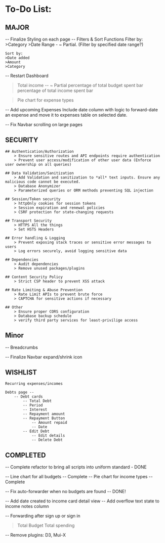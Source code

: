 To-Do List:
===========

## **MAJOR**

-- Finalize Styling on each page
-- Filters & Sort Functions
    Filter by:
    >Category
    >Date Range - ~ Partial. (Filter by specified date range?)

    Sort by:
    >Date added
    >Amount
    >Category

-- Restart Dashboard
>Total income -- ~ Partial
>percentage of total budget spent bar
>percentage of total income spent bar

>Pie chart for expense types

-- Add upcoming Expenses
    Include date column with logic to forward-date an expense and move it to expenses table on selected date.

-- Fix Navbar scrolling on large pages

## **SECURITY**

    ## Authentication/Authorization
        > Ensure sensitive routes and API endpoints require authentication
        > Prevent user access/modification of other user data (Enforce user ownership on all queries)

    ## Data Validation/Sanitization
        > Add Validation and sanitization to *all* text inputs. Ensure any malicious code cannot be executed.
        > Database Anonymizer
        > Parameterized queries or ORM methods preventing SQL injection

    ## Session/Token security
        > httpOnly cookies for session tokens
        > Session expiration and renewal policies
        > CSRF protection for state-changing requests

    ## Transport Security
        > HTTPS All the things
        > Set HSTS Headers

    ## Error handling & Logging
        > Prevent exposing stack traces or sensitive error messages to users
        > Log errors securely, avoid logging sensitive data

    ## Dependencies
        > Audit dependencies
        > Remove unused packages/plugins

    ## Content Security Policy
        > Strict CSP header to prevent XSS attack

    ## Rate Limiting & Abuse Prevention
        > Rate Limit APIs to prevent brute force
        > CAPTCHA for sensitive actions if necessary

    ## Other
        > Ensure proper CORS configuration
        > Database backup schedule
        > verify third party services for least-privilige access

## **Minor**

-- Breadcrumbs

-- Finalize Navbar expand/shrink icon

## **WISHLIST**

    Recurring expenses/incomes

    Debts page --
        -- Debt cards
            -- Total Debt
            -- Period
            -- Interest
            -- Repayment amount
            -- Repayment Button
                -- Amount repaid
                -- Date
            -- Edit Debt
                -- Edit details
                -- Delete Debt


## **COMPLETED**


-- Complete refactor to bring all scripts into uniform standard - DONE

-- Line chart for all budgets -- Complete
-- Pie chart for income types -- Complete


-- Fix auto-forwarder when no budgets are found -- DONE!

-- Add date created to income card detail view
-- Add overflow text state to income notes column

-- Forwarding after sign up or sign in


>Total Budget
>Total spending

-- Remove plugins: D3, Mui-X